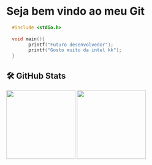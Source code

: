 # Seja bem vindo ao meu Git
```C
  #include <stdio.h>
  
  void main(){
        printf("Futuro desenvolvedor");
        printf("Gosto muito da intel kk");
  }
```
## 🛠️ GitHub Stats
<div>
  <img height="180em" src="https://github-readme-stats.vercel.app/api?username=Jonathanintel&show_icons=true&theme=dark&include_all_commits=true&count_private=true%22/%3E">
  <img height="180em" src="https://github-readme-stats.vercel.app/api/top-langs/?username=Jonathanintel&layout=compact&langs_count=16&theme=dark%22/%3E">
  <div>
    

    
    
